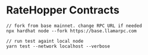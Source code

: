 # RateHopper Contracts

```
// fork from base mainnet. change RPC URL if needed
npx hardhat node --fork https://base.llamarpc.com

// run test againt local node
yarn test --network localhost --verbose
```
